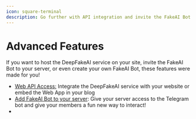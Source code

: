 ```yaml
---
icon: square-terminal
description: Go further with API integration and invite the FakeAI Bot to your server!
---
```


# Advanced Features

If you want to host the DeepFakeAI service on your site, invite the FakeAI Bot to your server, or even create your own FakeAI Bot, these features were made for you!

* [Web API Access:](web-api-access.md) Integrate the DeepFakeAI service with your website or embed the Web App in your blog
* [Add FakeAI Bot to your server](add-fakeai_io_bot-to-your-telegram-channel.md): Give your server access to the Telegram bot and give your members a fun new way to interact!
*
